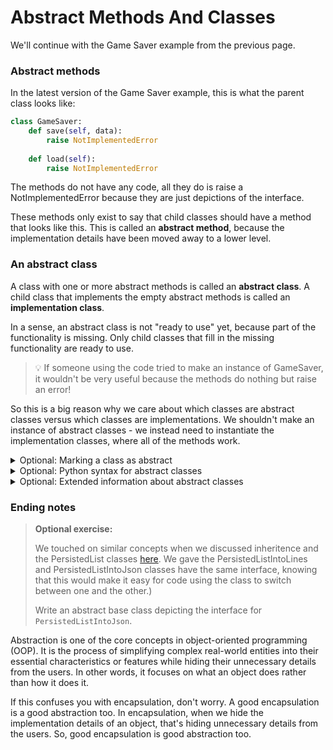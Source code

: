 
# Abstract Methods And Classes

We'll continue with the Game Saver example from the previous page.

### Abstract methods

In the latest version of the Game Saver example, this is what the parent class looks like:

```python
class GameSaver:
    def save(self, data):
        raise NotImplementedError
        
    def load(self):
        raise NotImplementedError
```

The methods do not have any code, all they do is raise a NotImplementedError because they are just depictions of the interface.

These methods only exist to say that child classes should have a method that looks like this. This is called an **abstract method**, because the implementation details have been moved away to a lower level.

### An abstract class

A class with one or more abstract methods is called an **abstract class**. A child class that implements the empty abstract methods is called an **implementation class**.



In a sense, an abstract class is not "ready to use" yet, because part of the functionality is missing. Only child classes that fill in the missing functionality are ready to use. 

> 💡 If someone using the code tried to make an instance of GameSaver, it wouldn't be very useful because the methods do nothing but raise an error!


So this is a big reason why we care about which classes are abstract classes versus which classes are implementations. We shouldn't make an instance of abstract classes - we instead need to instantiate the implementation classes, where all of the methods work.

<details><summary>Optional: Marking a class as abstract</summary>

Python has a way to mark a class as abstract. This shows people that it's not ready to use on its own.


(This isn't used in Python as often as it is in other languages, though. In other languages it can be more powerful because they automatically stop your program from accidentally creating an instance of abstract class instead of a child class).

</details>

<details><summary>Optional: Python syntax for abstract classes</summary>

This syntax can be used to mark abstract classes:

```python
from abc import ABC, abstractmethod

class GameSaver(ABC):
    @abstractmethod
    def save(self, data):
        pass
        
    @abstractmethod
    def load(self):
        pass
```

(The ABC stands for Abstract Base Class).

</details>

<details><summary>Optional: Extended information about abstract classes</summary>

Here is another example of an abstract class in Python:

```python
from abc import ABC, abstractmethod

class DatabaseConnection(ABC):
    @abstractmethod
    def connect(self):
        pass

    @abstractmethod
    def query(self, query_string):
        pass

class MySQLDatabaseConnection(DatabaseConnection):
    def connect(self):
        # Code to connect to a MySQL database
        pass

    def query(self, query_string):
        # Code to execute a query on a MySQL database
        pass

class MongoDBDatabaseConnection(DatabaseConnection):
    def connect(self):
        # Code to connect to a MongoDB database
        pass

    def query(self, query_string):
        # Code to execute a query on a MongoDB database
        pass
```

In this example, DatabaseConnection is an abstract class that defines two abstract methods: connect and query. These methods do not have any implementation in the abstract class, but their presence **ensures that any concrete subclass of DatabaseConnection must implement them**.

MySQLDatabaseConnection and MongoDBDatabaseConnection are **concrete** subclasses of DatabaseConnection that implement the connect and query methods according to their specific database systems. By inheriting from DatabaseConnection, they **must** implement these methods, making them compatible with the abstract DatabaseConnection class.

Now here is a client code that uses the DatabaseConnection class:

```python
    class Client:
    def __init__(self, database):
        self.database = database

    def run_query(self, query_string):
        self.database.connect()
        result = self.database.query(query_string)
        self.database.disconnect()
        return result
```

## Abstraction in the Client Class

The above class is able to connect to and run queries on any databases without actually knowing how the database works or what type of database it is. It just needs to know that the database has a connect method and a query method (which are defined by the DatabaseConnection abstract class). This is abstraction achieved by using abstract classes.

Here is how different people can use the Client class on different databases:

```python
    # sample usage with mysql database
    mysql_database = MySQLDatabaseConnection()
    client1 = Client(mysql_database)
    result1 = client1.run_query("SELECT * FROM customers")

    # sample usage with mysql database
    mongodb_database = MongoDBDatabaseConnection()
    client2 = Client(mongodb_database)
    result2 = client2.run_query("db.customers.find()")

    print(result1)
    print(result2)
```


</details>




<!--
## Interfaces

Interfaces are another way to achieve abstraction in OOP. An interface is a contract that defines the behavior of a class. It is a collection of abstract methods. A class implements an interface by providing the implementation of all the abstract methods defined in the interface. You can think of an interface as a 100% abstract class. That means an interface contains only abstract methods and no concrete methods (methods with implementation).

In some programming languages, interfaces are declared using the `interface` keyword. In Python, interfaces are defined the same way as abstract classes. They are declared using the `ABC` module.

Here is an example of an interface in Python:

```python
from abc import ABC, abstractmethod

class Serializer(ABC):
    @abstractmethod
    def serialize(self, obj):
        pass

    @abstractmethod
    def deserialize(self, serialized_data):
        pass
```

As you can see, the Serializer interface looks like an abstract class. The only difference there is that it does not contain any concrete methods. It only contains abstract methods.
-->


### Ending notes

<blockquote>
<b>Optional exercise:</b>

We touched on similar concepts when we discussed inheritence and the PersistedList classes [here](/lessons/inheritance-and-error-handling/inheritance.html). We gave the PersistedListIntoLines and PersistedListIntoJson classes have the same interface, knowing that this would make it easy for code using the class to switch between one and the other.)

Write an abstract base class depicting the interface for `PersistedListIntoJson`.
</blockquote>


Abstraction is one of the core concepts in object-oriented programming (OOP). It is the process of simplifying complex real-world entities into their essential characteristics or features while hiding their unnecessary details from the users. In other words, it focuses on what an object does rather than how it does it.

If this confuses you with encapsulation, don't worry. A good encapsulation is a good abstraction too. In encapsulation, when we hide the implementation details of an object, that's hiding unnecessary details from the users. So, good encapsulation is good abstraction too.